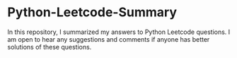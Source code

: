 # Python-Leetcode-Summary
In this repository, I summarized my answers to Python Leetcode questions. I am open to hear any suggestions and comments if anyone has better solutions of these questions.
